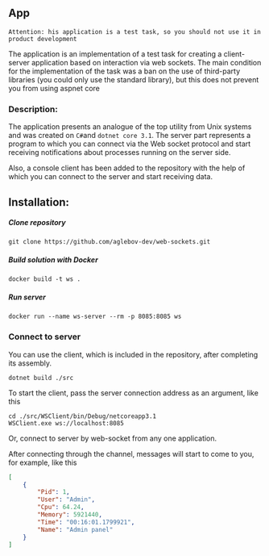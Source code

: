 ## App

`Attention: his application is a test task, so you should not use it in product development`

The application is an implementation of a test task for creating a client-server application based on interaction via web sockets.
The main condition for the implementation of the task was a ban on the use of third-party libraries (you could only use the standard library), but this does not prevent you from using aspnet core

### Description:

The application presents an analogue of the top utility from Unix systems and was created on `C#`and `dotnet core 3.1`.
The server part represents a program to which you can connect via the Web socket protocol and start receiving notifications about processes running on the server side.

Also, a console client has been added to the repository with the help of which you can connect to the server and start receiving data.



## Installation:

##### Clone repository

```shell
git clone https://github.com/aglebov-dev/web-sockets.git
```

##### Build solution with Docker

```shell
docker build -t ws .
```

##### Run server

```shell
docker run --name ws-server --rm -p 8085:8085 ws
```



### Connect to server

You can use the client, which is included in the repository, after completing its assembly.

```shell
dotnet build ./src
```

To start the client, pass the server connection address as an argument, like this

```shell
cd ./src/WSClient/bin/Debug/netcoreapp3.1
WSClient.exe ws://localhost:8085
```

Or, connect to server by web-socket from any one application.

After connecting through the channel, messages will start to come to you, for example, like this

```json
[
    {
        "Pid": 1,
        "User": "Admin",
        "Cpu": 64.24,
        "Memory": 5921440,
        "Time": "00:16:01.1799921",
        "Name": "Admin panel"
    }
]
```

